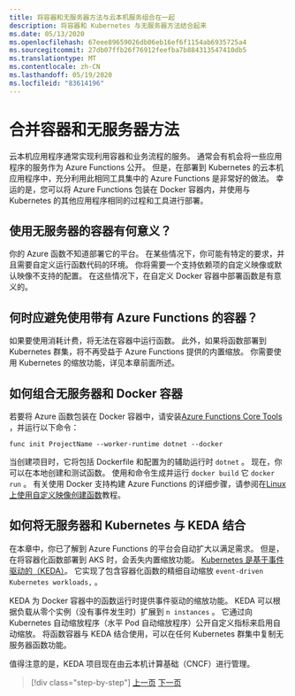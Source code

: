 ```yaml
---
title: 将容器和无服务器方法与云本机服务组合在一起
description: 将容器和 Kubernetes 与无服务器方法结合起来
ms.date: 05/13/2020
ms.openlocfilehash: 67eee89659026db06eb16ef6f1154ab6935725a4
ms.sourcegitcommit: 27db07ffb26f76912feefba7b884313547410db5
ms.translationtype: MT
ms.contentlocale: zh-CN
ms.lasthandoff: 05/19/2020
ms.locfileid: "83614196"
---
```

# <a name="combining-containers-and-serverless-approaches"></a>合并容器和无服务器方法

云本机应用程序通常实现利用容器和业务流程的服务。 通常会有机会将一些应用程序的服务作为 Azure Functions 公开。 但是，在部署到 Kubernetes 的云本机应用程序中，充分利用此相同工具集中的 Azure Functions 是非常好的做法。 幸运的是，您可以将 Azure Functions 包装在 Docker 容器内，并使用与 Kubernetes 的其他应用程序相同的过程和工具进行部署。

## <a name="when-does-it-make-sense-to-use-containers-with-serverless"></a>使用无服务器的容器有何意义？

你的 Azure 函数不知道部署它的平台。 在某些情况下，你可能有特定的要求，并且需要自定义运行函数代码的环境。 你将需要一个支持依赖项的自定义映像或默认映像不支持的配置。 在这些情况下，在自定义 Docker 容器中部署函数是有意义的。

## <a name="when-should-you-avoid-using-containers-with-azure-functions"></a>何时应避免使用带有 Azure Functions 的容器？

如果要使用消耗计费，将无法在容器中运行函数。 此外，如果将函数部署到 Kubernetes 群集，将不再受益于 Azure Functions 提供的内置缩放。 你需要使用 Kubernetes 的缩放功能，详见本章前面所述。

## <a name="how-to-combine-serverless-and-docker-containers"></a>如何组合无服务器和 Docker 容器

若要将 Azure 函数包装在 Docker 容器中，请安装[Azure Functions Core Tools](https://github.com/Azure/azure-functions-core-tools) ，并运行以下命令：

```console
func init ProjectName --worker-runtime dotnet --docker
```

当创建项目时，它将包括 Dockerfile 和配置为的辅助运行时 `dotnet` 。 现在，你可以在本地创建和测试函数。 使用和命令生成并运行 `docker build` 它 `docker run` 。 有关使用 Docker 支持构建 Azure Functions 的详细步骤，请参阅在[Linux 上使用自定义映像创建函数](https://docs.microsoft.com/azure/azure-functions/functions-create-function-linux-custom-image)教程。

## <a name="how-to-combine-serverless-and-kubernetes-with-keda"></a>如何将无服务器和 Kubernetes 与 KEDA 结合

在本章中，你已了解到 Azure Functions 的平台会自动扩大以满足需求。 但是，在将容器化函数部署到 AKS 时，会丢失内置缩放功能。 [Kubernetes 是基于事件驱动的（KEDA）](https://docs.microsoft.com/azure/azure-functions/functions-kubernetes-keda)。 它实现了包含容器化函数的精细自动缩放 `event-driven Kubernetes workloads,` 。

KEDA 为 Docker 容器中的函数运行时提供事件驱动的缩放功能。 KEDA 可以根据负载从零个实例（没有事件发生时）扩展到 `n instances` 。 它通过向 Kubernetes 自动缩放程序（水平 Pod 自动缩放程序）公开自定义指标来启用自动缩放。 将函数容器与 KEDA 结合使用，可以在任何 Kubernetes 群集中复制无服务器函数功能。

值得注意的是，KEDA 项目现在由云本机计算基础（CNCF）进行管理。

>[!div class="step-by-step"]
>[上一页](leverage-serverless-functions.md)
>[下一页](deploy-containers-azure.md)
